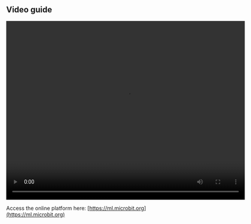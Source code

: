 ## Video guide

<video width="640" height="480" controls>
  <source src="images/dance-detector-tutorial-sub-480.mp4" type="video/mp4">
Your browser does not support the video tag.
</video>

Access the online platform here: [https://ml.microbit.org](https://ml.microbit.org)
